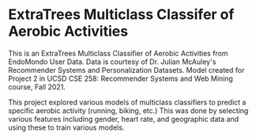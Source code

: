 # ExtraTrees Multiclass Classifer of Aerobic Activities #
This is an ExtraTrees Multiclass Classifier of Aerobic Activities from EndoMondo User Data.
Data is courtesy of Dr. Julian McAuley's Recommender Systems and Personalization Datasets. Model created for Project 2 in UCSD CSE 258: Recommender Systems and Web Mining course, Fall 2021. 

This project explored various models of multiclass classifiers to predict a specific aerobic activity (running, biking, etc.) 
This was done by selecting various features including gender, heart rate, and geographic data and using these to train various models.
